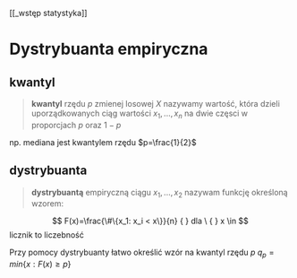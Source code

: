 [[_wstęp statystyka]]

# Dystrybuanta empiryczna

## kwantyl
>__kwantyl__ rzędu $p$ zmienej losowej $X$ nazywamy wartość, która dzieli uporządkowanych ciąg wartości  $x_1, ..., x_n$ na dwie częsci w proporcjach $p$ oraz $1-p$

np. mediana jest kwantylem rzędu $p=\frac{1}{2}$


## dystrybuanta
>__dystrybuantą__ empiryczną ciągu $x_1, ..., x_2$ nazywam funkcję określoną wzorem:

$$ F(x)=\frac{\#\{x_1: x_i < x\}}{n} {  } dla \ { }   x \in $$
licznik to liczebność

Przy pomocy dystrybuanty łatwo określić wzór na kwantyl rzędu $p$
$q_p=min\{x: F(x) \geq p \}$
